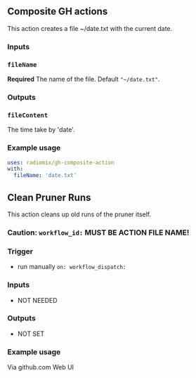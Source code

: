 ## Composite GH actions

This action creates a file ~/date.txt with the current date.

### Inputs

### `fileName`
**Required** The name of the file. Default `"~/date.txt"`.

### Outputs

### `fileContent`
The time take by 'date'.

### Example usage
```yaml
uses: radiomix/gh-composite-action
with:
  fileName: 'date.txt'
```

## Clean Pruner Runs
This action cleans up old runs of the pruner itself.

### Caution: `workflow_id:` MUST BE ACTION FILE NAME!

### Trigger
- run manually `on: workflow_dispatch:`
### Inputs
- NOT NEEDED
### Outputs
- NOT SET
### Example usage
Via github.com Web UI